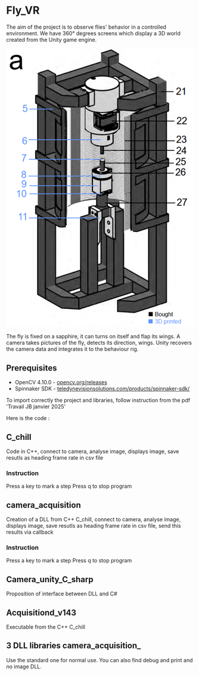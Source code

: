 # Fly_VR
The aim of the project is to observe flies' behavior in a controlled environment. We have 360° degrees screens
which display a 3D world created from the Unity game engine.

![Alt text](images/presentation_1.png)

The fly is fixed on a sapphire, it can turns on itself and flap its wings. A camera takes pictures of the fly, detects its direction, wings. Unity recovers the camera data and integrates it to the behaviour rig.

## Prerequisites
- OpenCV 4.10.0 - [opencv.org/releases](https://opencv.org/releases/)
- Spinnaker SDK - [teledynevisionsolutions.com/products/spinnaker-sdk/](https://www.teledynevisionsolutions.com/products/spinnaker-sdk/?model=Spinnaker%20SDK&vertical=machine%20vision&segment=iis)

To import correctly the project and libraries, follow instruction from the pdf 'Travail JB janvier 2025'

Here is the code :
## C_chill
Code in C++, connect to camera, analyse image, displays image, save resutls as heading frame rate in csv file
### Instruction 
Press a key to mark a step
Press q to stop program
## camera_acquisition
Creation of a DLL from C++ C_chill, connect to camera, analyse image, displays image, save resutls as heading frame rate in csv file, send this results via callback
### Instruction 
Press a key to mark a step
Press q to stop program
## Camera_unity_C_sharp
Proposition of interface between DLL and C#
## Acquisitiond_v143
Executable from the C++ C_chill
## 3 DLL libraries camera_acquisition_
Use the standard one for normal use. You can also find debug and print and no image DLL.
